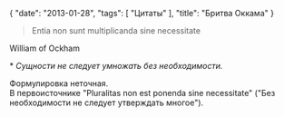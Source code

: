{
   "date": "2013-01-28",
   "tags": [
      "Цитаты"
   ],
   "title": "Бритва Оккама"
}

> Entia non sunt multiplicanda sine necessitate

William of Ockham

\* _Сущности не следует умножать без необходимости._

Формулировка неточная.  
В первоисточнике "Pluralitas non est ponenda sine necessitate" ("Без необходимости не следует утверждать многое").
